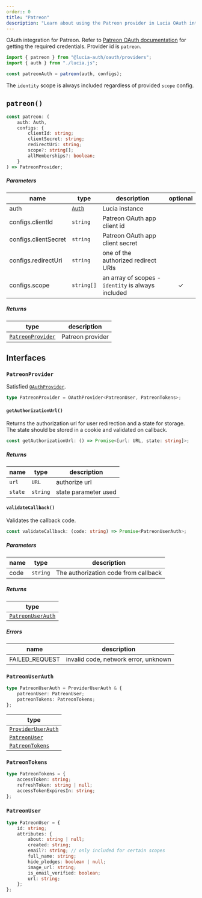 ```yaml
---
order:: 0
title: "Patreon"
description: "Learn about using the Patreon provider in Lucia OAuth integration"
---
```


OAuth integration for Patreon. Refer to [Patreon OAuth documentation](https://docs.patreon.com/#clients-and-api-keys) for getting the required credentials. Provider id is `patreon`.

```ts
import { patreon } from "@lucia-auth/oauth/providers";
import { auth } from "./lucia.js";

const patreonAuth = patreon(auth, configs);
```

The `identity` scope is always included regardless of provided `scope` config.

## `patreon()`

```ts
const patreon: (
	auth: Auth,
	configs: {
		clientId: string;
		clientSecret: string;
		redirectUri: string;
		scope?: string[];
		allMemberships?: boolean;
	}
) => PatreonProvider;
```

##### Parameters

| name                 | type                                       | description                                        | optional |
| -------------------- | ------------------------------------------ | -------------------------------------------------- | :------: |
| auth                 | [`Auth`](/reference/lucia/interfaces/auth) | Lucia instance                                     |          |
| configs.clientId     | `string`                                   | Patreon OAuth app client id                        |          |
| configs.clientSecret | `string`                                   | Patreon OAuth app client secret                    |          |
| configs.redirectUri  | `string`                                   | one of the authorized redirect URIs                |          |
| configs.scope        | `string[]`                                 | an array of scopes - `identity` is always included |    ✓     |

##### Returns

| type                                  | description      |
| ------------------------------------- | ---------------- |
| [`PatreonProvider`](#patreonprovider) | Patreon provider |

## Interfaces

### `PatreonProvider`

Satisfied [`OAuthProvider`](/reference/oauth/interfaces#oauthprovider).

```ts
type PatreonProvider = OAuthProvider<PatreonUser, PatreonTokens>;
```

#### `getAuthorizationUrl()`

Returns the authorization url for user redirection and a state for storage. The state should be stored in a cookie and validated on callback.

```ts
const getAuthorizationUrl: () => Promise<[url: URL, state: string]>;
```

##### Returns

| name    | type     | description          |
| ------- | -------- | -------------------- |
| `url`   | `URL`    | authorize url        |
| `state` | `string` | state parameter used |

#### `validateCallback()`

Validates the callback code.

```ts
const validateCallback: (code: string) => Promise<PatreonUserAuth>;
```

##### Parameters

| name | type     | description                          |
| ---- | -------- | ------------------------------------ |
| code | `string` | The authorization code from callback |

##### Returns

| type                                  |
| ------------------------------------- |
| [`PatreonUserAuth`](#patreonuserauth) |

##### Errors

| name           | description                          |
| -------------- | ------------------------------------ |
| FAILED_REQUEST | invalid code, network error, unknown |

### `PatreonUserAuth`

```ts
type PatreonUserAuth = ProviderUserAuth & {
	patreonUser: PatreonUser;
	patreonTokens: PatreonTokens;
};
```

| type                                                               |
| ------------------------------------------------------------------ |
| [`ProviderUserAuth`](/reference/oauth/interfaces#provideruserauth) |
| [`PatreonUser`](#patreonuser)                                      |
| [`PatreonTokens`](#patreontokens)                                  |

### `PatreonTokens`

```ts
type PatreonTokens = {
	accessToken: string;
	refreshToken: string | null;
	accessTokenExpiresIn: string;
};
```

### `PatreonUser`

```ts
type PatreonUser = {
	id: string;
	attributes: {
		about: string | null;
		created: string;
		email?: string; // only included for certain scopes
		full_name: string;
		hide_pledges: boolean | null;
		image_url: string;
		is_email_verified: boolean;
		url: string;
	};
};
```
